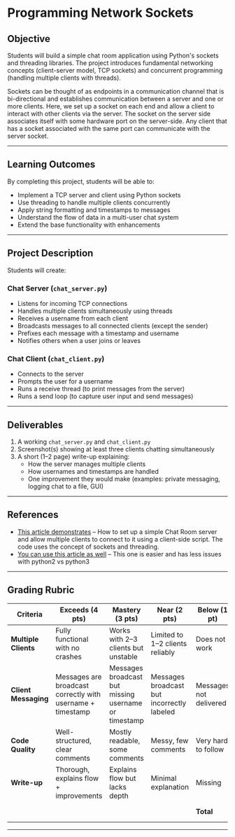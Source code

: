 # Programming Network Sockets

## Objective

Students will build a simple chat room application using Python's sockets and threading libraries. The project introduces fundamental networking concepts (client-server model, TCP sockets) and concurrent programming (handling multiple clients with threads). 

Sockets can be thought of as endpoints in a communication channel that is bi-directional and establishes communication between a server and one or more clients. Here, we set up a socket on each end and allow a client to interact with other clients via the server. The socket on the server side associates itself with some hardware port on the server-side. Any client that has a socket associated with the same port can communicate with the server socket.

---

## Learning Outcomes

By completing this project, students will be able to:

- Implement a TCP server and client using Python sockets
- Use threading to handle multiple clients concurrently
- Apply string formatting and timestamps to messages
- Understand the flow of data in a multi-user chat system
- Extend the base functionality with enhancements

---

## Project Description

Students will create:

### Chat Server (`chat_server.py`)

- Listens for incoming TCP connections
- Handles multiple clients simultaneously using threads
- Receives a username from each client
- Broadcasts messages to all connected clients (except the sender)
- Prefixes each message with a timestamp and username
- Notifies others when a user joins or leaves

### Chat Client (`chat_client.py`)

- Connects to the server
- Prompts the user for a username
- Runs a receive thread (to print messages from the server)
- Runs a send loop (to capture user input and send messages)

---

## Deliverables

1. A working `chat_server.py` and `chat_client.py`
2. Screenshot(s) showing at least three clients chatting simultaneously
3. A short (1–2 page) write-up explaining:
   - How the server manages multiple clients
   - How usernames and timestamps are handled
   - One improvement they would make (examples: private messaging, logging chat to a file, GUI)

---

## References

- [This article demonstrates](https://www.geeksforgeeks.org/simple-chat-room-using-python/) – How to set up a simple Chat Room server and allow multiple clients to connect to it using a client-side script. The code uses the concept of sockets and threading.
- [You can use this article as well](https://www.neuralnine.com/tcp-chat-in-python/) – This one is easier and has less issues with python2 vs python3

---

## Grading Rubric

| Criteria | Exceeds (4 pts) | Mastery (3 pts) | Near (2 pts) | Below (1 pt) | Points |
|----------|----------------|-----------------|--------------|--------------|---------|
| **Multiple Clients** | Fully functional with no crashes | Works with 2–3 clients but unstable | Limited to 1–2 clients reliably | Does not work | /4 pts |
| **Client Messaging** | Messages are broadcast correctly with username + timestamp | Messages broadcast but missing username or timestamp | Messages broadcast but incorrectly labeled | Messages not delivered | /4 pts |
| **Code Quality** | Well-structured, clear comments | Mostly readable, some comments | Messy, few comments | Very hard to follow | /4 pts |
| **Write-up** | Thorough, explains flow + improvements | Explains flow but lacks depth | Minimal explanation | Missing | /4 pts |
| | | | | **Total** | **/16 pts** |

---
